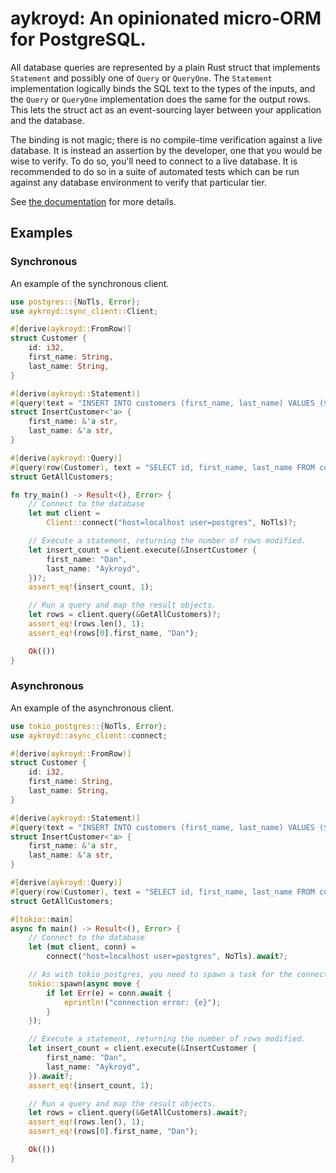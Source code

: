 # aykroyd: An opinionated micro-ORM for PostgreSQL.

All database queries are represented by a plain Rust struct that implements
`Statement` and possibly one of `Query`
or `QueryOne`.  The `Statement` implementation
logically binds the SQL text to the types of the inputs, and the `Query` or
`QueryOne` implementation does the same for the output rows.  This lets the
struct act as an event-sourcing layer between your application and the database.

The binding is not magic; there is no compile-time verification against a
live database.  It is instead an assertion by the developer, one that you
would be wise to verify.  To do so, you'll need to connect to a live database.
It is recommended to do so in a suite of automated tests which can be run
against any database environment to verify that particular tier.

See [the documentation](https://docs.rs/aykroyd/latest/aykroyd/) for more details.

## Examples

### Synchronous

An example of the synchronous client.

```rust
use postgres::{NoTls, Error};
use aykroyd::sync_client::Client;

#[derive(aykroyd::FromRow)]
struct Customer {
    id: i32,
    first_name: String,
    last_name: String,
}

#[derive(aykroyd::Statement)]
#[query(text = "INSERT INTO customers (first_name, last_name) VALUES ($1, $2)")]
struct InsertCustomer<'a> {
    first_name: &'a str,
    last_name: &'a str,
}

#[derive(aykroyd::Query)]
#[query(row(Customer), text = "SELECT id, first_name, last_name FROM customers")]
struct GetAllCustomers;

fn try_main() -> Result<(), Error> {
    // Connect to the database
    let mut client =
        Client::connect("host=localhost user=postgres", NoTls)?;

    // Execute a statement, returning the number of rows modified.
    let insert_count = client.execute(&InsertCustomer {
        first_name: "Dan",
        last_name: "Aykroyd",
    })?;
    assert_eq!(insert_count, 1);

    // Run a query and map the result objects.
    let rows = client.query(&GetAllCustomers)?;
    assert_eq!(rows.len(), 1);
    assert_eq!(rows[0].first_name, "Dan");

    Ok(())
}
```

### Asynchronous

An example of the asynchronous client.

```rust
use tokio_postgres::{NoTls, Error};
use aykroyd::async_client::connect;

#[derive(aykroyd::FromRow)]
struct Customer {
    id: i32,
    first_name: String,
    last_name: String,
}

#[derive(aykroyd::Statement)]
#[query(text = "INSERT INTO customers (first_name, last_name) VALUES ($1, $2)")]
struct InsertCustomer<'a> {
    first_name: &'a str,
    last_name: &'a str,
}

#[derive(aykroyd::Query)]
#[query(row(Customer), text = "SELECT id, first_name, last_name FROM customers")]
struct GetAllCustomers;

#[tokio::main]
async fn main() -> Result<(), Error> {
    // Connect to the database
    let (mut client, conn) =
        connect("host=localhost user=postgres", NoTls).await?;

    // As with tokio_postgres, you need to spawn a task for the connection.
    tokio::spawn(async move {
        if let Err(e) = conn.await {
            eprintln!("connection error: {e}");
        }
    });

    // Execute a statement, returning the number of rows modified.
    let insert_count = client.execute(&InsertCustomer {
        first_name: "Dan",
        last_name: "Aykroyd",
    }).await?;
    assert_eq!(insert_count, 1);

    // Run a query and map the result objects.
    let rows = client.query(&GetAllCustomers).await?;
    assert_eq!(rows.len(), 1);
    assert_eq!(rows[0].first_name, "Dan");

    Ok(())
}
